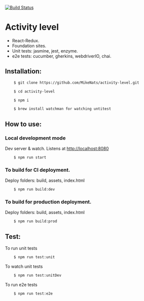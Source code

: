 [![Build Status](https://travis-ci.org/MikeNats/activity-level.svg)](https://travis-ci.org/MikeNats/activity-level) 

# Activity level

* React-Redux.
* Foundation sites.
* Unit tests: jasmine, jest, enzyme.
* e2e tests: cucumber, gherkins, webdriverIO, chai.

## Installation:

```bash
    $ git clone https://github.com/MikeNats/activity-level.git

    $ cd activity-level

    $ npm i

    $ brew install watchman for watching untitest
```

## How to use:

### Local development mode
Dev server & watch.
Listens at [http://localhost:8080](http://localhost:8080)

```bash
    $ npm run start
```

### To build for CI deployment.
Deploy folders: build, assets, index.html

```bash
    $ npm run build:dev
```

### To build for production deployment.
Deploy folders: build, assets, index.html
```bash
    $ npm run build:prod
```

## Test:

To run unit tests

```bash
    $ npm run test:unit
```
To watch unit tests

```bash
    $ npm run test:unitDev
```
To run e2e tests

```bash
    $ npm run test:e2e
```
